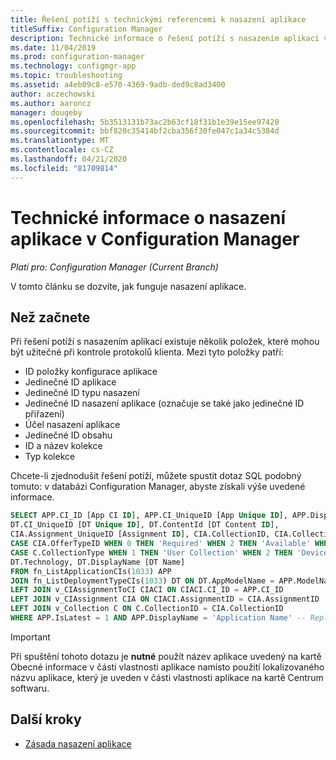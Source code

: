 ```yaml
---
title: Řešení potíží s technickými referencemi k nasazení aplikace
titleSuffix: Configuration Manager
description: Technické informace o řešení potíží s nasazením aplikací v Configuration Manager.
ms.date: 11/04/2019
ms.prod: configuration-manager
ms.technology: configmgr-app
ms.topic: troubleshooting
ms.assetid: a4eb09c8-e570-4369-9adb-ded9c8ad3400
author: aczechowski
ms.author: aaroncz
manager: dougeby
ms.openlocfilehash: 5b3513131b73ac2b63cf18f31b1e39e15ee97420
ms.sourcegitcommit: bbf820c35414bf2cba356f30fe047c1a34c5384d
ms.translationtype: MT
ms.contentlocale: cs-CZ
ms.lasthandoff: 04/21/2020
ms.locfileid: "81709814"
---
```

# <a name="technical-reference-for-application-deployment-in-configuration-manager"></a>Technické informace o nasazení aplikace v Configuration Manager

*Platí pro: Configuration Manager (Current Branch)*

V tomto článku se dozvíte, jak funguje nasazení aplikace.

## <a name="before-you-begin"></a>Než začnete

Při řešení potíží s nasazením aplikací existuje několik položek, které mohou být užitečné při kontrole protokolů klienta. Mezi tyto položky patří:

- ID položky konfigurace aplikace
- Jedinečné ID aplikace
- Jedinečné ID typu nasazení
- Jedinečné ID nasazení aplikace (označuje se také jako jedinečné ID přiřazení)
- Účel nasazení aplikace
- Jedinečné ID obsahu
- ID a název kolekce
- Typ kolekce

Chcete-li zjednodušit řešení potíží, můžete spustit dotaz SQL podobný tomuto: v databázi Configuration Manager, abyste získali výše uvedené informace.

```sql
SELECT APP.CI_ID [App CI ID], APP.CI_UniqueID [App Unique ID], APP.DisplayName [App Name],
DT.CI_UniqueID [DT Unique ID], DT.ContentId [DT Content ID],
CIA.Assignment_UniqueID [Assignment ID], CIA.CollectionID, CIA.CollectionName,
CASE CIA.OfferTypeID WHEN 0 THEN 'Required' WHEN 2 THEN 'Available' WHEN 3 THEN 'Simulate' ELSE 'Unknown' END AS [Deployment Purpose],
CASE C.CollectionType WHEN 1 THEN 'User Collection' WHEN 2 THEN 'Device Collection' ELSE 'Unknown' END AS [Collection Type],
DT.Technology, DT.DisplayName [DT Name]
FROM fn_ListApplicationCIs(1033) APP
JOIN fn_ListDeploymentTypeCIs(1033) DT ON DT.AppModelName = APP.ModelName AND DT.IsLatest = 1
LEFT JOIN v_CIAssignmentToCI CIACI ON CIACI.CI_ID = APP.CI_ID
LEFT JOIN v_CIAssignment CIA ON CIACI.AssignmentID = CIA.AssignmentID
LEFT JOIN v_Collection C ON C.CollectionID = CIA.CollectionID
WHERE APP.IsLatest = 1 AND APP.DisplayName = 'Application Name' -- Replace Application Name
```

> [!IMPORTANT]
> Při spuštění tohoto dotazu je **nutné** použít název aplikace uvedený na kartě Obecné informace v části vlastnosti aplikace namísto použití lokalizovaného názvu aplikace, který je uveden v části vlastnosti aplikace na kartě Centrum softwaru.

## <a name="next-steps"></a>Další kroky

- [Zásada nasazení aplikace](deployment-policy-technical-reference.md)
